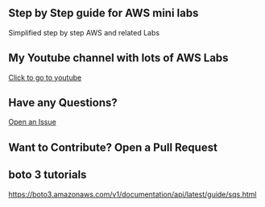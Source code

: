 ## Step by Step guide for AWS mini labs

Simplified step by step AWS and related Labs

## My Youtube channel with lots of AWS Labs
[Click to go to youtube](https://www.youtube.com/c/sauravsharmacloud)

## Have any Questions?
[Open an Issue](https://github.com/ravsau/aws-labs/issues/new)

## Want to Contribute? Open a Pull Request

## boto 3 tutorials

https://boto3.amazonaws.com/v1/documentation/api/latest/guide/sqs.html


